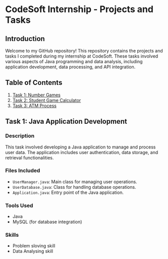# CodeSoft Internship - Projects and Tasks

## Introduction

Welcome to my GitHub repository! This repository contains the projects and tasks I completed during my internship at CodeSoft. These tasks involved various aspects of Java programming and data analysis, including application development, data processing, and API integration.

## Table of Contents

1. [Task 1: Number Games](https://github.com/Divakar65/CodSoft/blob/a885ced3e7f38b67aad59bcfe82e5e0181c668f7/Task1.java)
2. [Task 2: Student Game Calculator](https://github.com/Divakar65/CodSoft/blob/a955c070607a408f506b6164bc2acbe8ee860a18/Task2.java)
3. [Task 3: ATM Process](https://github.com/Divakar65/CodSoft/blob/5ad353cb18563eee51bcc6a3a0ba7a945c76ddd5/Task3.java)

## Task 1: Java Application Development

### Description

This task involved developing a Java application to manage and process user data. The application includes user authentication, data storage, and retrieval functionalities.

### Files Included

- `UserManager.java`: Main class for managing user operations.
- `UserDatabase.java`: Class for handling database operations.
- `Application.java`: Entry point of the Java application.

### Tools Used
- Java 
- MySQL (for database integration)

### Skills
 - Problem sloving skill
 - Data Analysing skill


